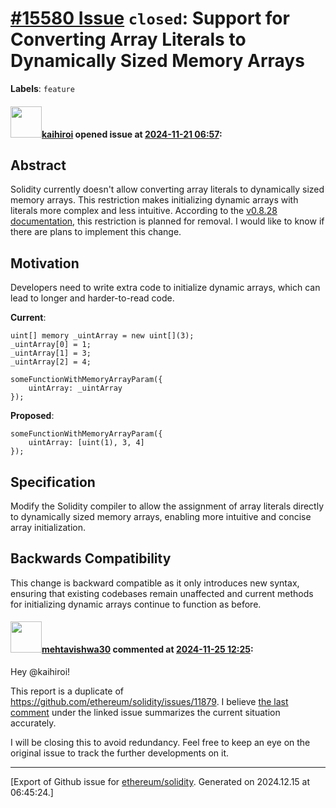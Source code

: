 # [\#15580 Issue](https://github.com/ethereum/solidity/issues/15580) `closed`: Support for Converting Array Literals to Dynamically Sized Memory Arrays
**Labels**: `feature`


#### <img src="https://avatars.githubusercontent.com/u/87172355?u=af043866bda9fc783c1ad359f0bf3231836d84ff&v=4" width="50">[kaihiroi](https://github.com/kaihiroi) opened issue at [2024-11-21 06:57](https://github.com/ethereum/solidity/issues/15580):

## Abstract

Solidity currently doesn't allow converting array literals to dynamically sized memory arrays. This restriction makes initializing dynamic arrays with literals more complex and less intuitive. According to the [v0.8.28 documentation](https://docs.soliditylang.org/en/v0.8.28/types.html#array-literals), this restriction is planned for removal. I would like to know if there are plans to implement this change.

## Motivation

Developers need to write extra code to initialize dynamic arrays, which can lead to longer and harder-to-read code. 

**Current**:
```
uint[] memory _uintArray = new uint[](3);
_uintArray[0] = 1;
_uintArray[1] = 3;
_uintArray[2] = 4;

someFunctionWithMemoryArrayParam({
    uintArray: _uintArray    
});
```

**Proposed**:
```
someFunctionWithMemoryArrayParam({
    uintArray: [uint(1), 3, 4]
});
```

## Specification

Modify the Solidity compiler to allow the assignment of array literals directly to dynamically sized memory arrays, enabling more intuitive and concise array initialization.

## Backwards Compatibility

This change is backward compatible as it only introduces new syntax, ensuring that existing codebases remain unaffected and current methods for initializing dynamic arrays continue to function as before.

#### <img src="https://avatars.githubusercontent.com/u/32997409?u=b4f328ebdfeb0517e767cf91f267149f15bc3d7c&v=4" width="50">[mehtavishwa30](https://github.com/mehtavishwa30) commented at [2024-11-25 12:25](https://github.com/ethereum/solidity/issues/15580#issuecomment-2497880079):

Hey @kaihiroi!

This report is a duplicate of https://github.com/ethereum/solidity/issues/11879. I believe [the last comment](https://github.com/ethereum/solidity/issues/11879#issuecomment-1952836738) under the linked issue summarizes the current situation accurately.

I will be closing this to avoid redundancy. Feel free to keep an eye on the original issue to track the further developments on it.


-------------------------------------------------------------------------------



[Export of Github issue for [ethereum/solidity](https://github.com/ethereum/solidity). Generated on 2024.12.15 at 06:45:24.]
